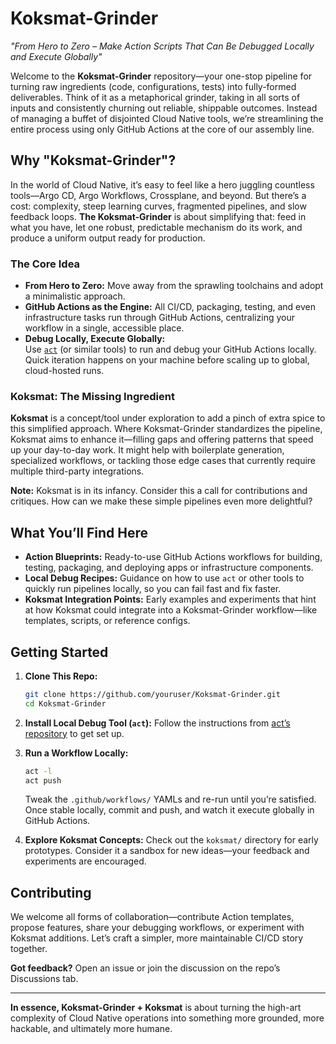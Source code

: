 # Koksmat-Grinder

_"From Hero to Zero – Make Action Scripts That Can Be Debugged Locally and Execute Globally"_

Welcome to the **Koksmat-Grinder** repository—your one-stop pipeline for turning raw ingredients (code, configurations, tests) into fully-formed deliverables. Think of it as a metaphorical grinder, taking in all sorts of inputs and consistently churning out reliable, shippable outcomes. Instead of managing a buffet of disjointed Cloud Native tools, we’re streamlining the entire process using only GitHub Actions at the core of our assembly line.

## Why "Koksmat-Grinder"?

In the world of Cloud Native, it’s easy to feel like a hero juggling countless tools—Argo CD, Argo Workflows, Crossplane, and beyond. But there’s a cost: complexity, steep learning curves, fragmented pipelines, and slow feedback loops. **The Koksmat-Grinder** is about simplifying that: feed in what you have, let one robust, predictable mechanism do its work, and produce a uniform output ready for production.

### The Core Idea

- **From Hero to Zero:** Move away from the sprawling toolchains and adopt a minimalistic approach.
- **GitHub Actions as the Engine:** All CI/CD, packaging, testing, and even infrastructure tasks run through GitHub Actions, centralizing your workflow in a single, accessible place.
- **Debug Locally, Execute Globally:**  
  Use [`act`](https://github.com/nektos/act) (or similar tools) to run and debug your GitHub Actions locally. Quick iteration happens on your machine before scaling up to global, cloud-hosted runs.

### Koksmat: The Missing Ingredient

**Koksmat** is a concept/tool under exploration to add a pinch of extra spice to this simplified approach. Where Koksmat-Grinder standardizes the pipeline, Koksmat aims to enhance it—filling gaps and offering patterns that speed up your day-to-day work. It might help with boilerplate generation, specialized workflows, or tackling those edge cases that currently require multiple third-party integrations.

**Note:** Koksmat is in its infancy. Consider this a call for contributions and critiques. How can we make these simple pipelines even more delightful?

## What You’ll Find Here

- **Action Blueprints:** Ready-to-use GitHub Actions workflows for building, testing, packaging, and deploying apps or infrastructure components.
- **Local Debug Recipes:** Guidance on how to use `act` or other tools to quickly run pipelines locally, so you can fail fast and fix faster.
- **Koksmat Integration Points:** Early examples and experiments that hint at how Koksmat could integrate into a Koksmat-Grinder workflow—like templates, scripts, or reference configs.

## Getting Started

1. **Clone This Repo:**
   ```bash
   git clone https://github.com/youruser/Koksmat-Grinder.git
   cd Koksmat-Grinder
   ```
2. **Install Local Debug Tool (`act`):**
   Follow the instructions from [act’s repository](https://github.com/nektos/act) to get set up.
3. **Run a Workflow Locally:**

   ```bash
   act -l
   act push
   ```

   Tweak the `.github/workflows/` YAMLs and re-run until you’re satisfied. Once stable locally, commit and push, and watch it execute globally in GitHub Actions.

4. **Explore Koksmat Concepts:**
   Check out the `koksmat/` directory for early prototypes. Consider it a sandbox for new ideas—your feedback and experiments are encouraged.

## Contributing

We welcome all forms of collaboration—contribute Action templates, propose features, share your debugging workflows, or experiment with Koksmat additions. Let’s craft a simpler, more maintainable CI/CD story together.

**Got feedback?** Open an issue or join the discussion on the repo’s Discussions tab.

---

**In essence, Koksmat-Grinder + Koksmat** is about turning the high-art complexity of Cloud Native operations into something more grounded, more hackable, and ultimately more humane.
